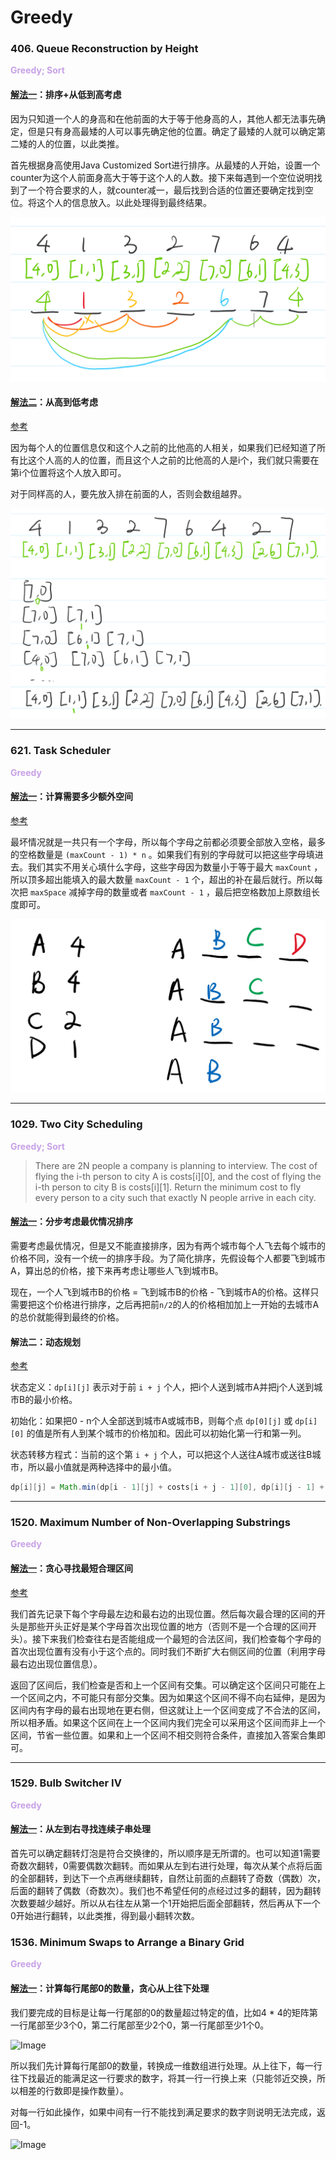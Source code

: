 # Greedy

### 406. Queue Reconstruction by Height
**<font color=#C8A1E6> Greedy; Sort </font>**

#### [解法一](406-Queue-Reconstruction-by-Height.java)：排序+从低到高考虑

因为只知道一个人的身高和在他前面的大于等于他身高的人，其他人都无法事先确定，但是只有身高最矮的人可以事先确定他的位置。确定了最矮的人就可以确定第二矮的人的位置，以此类推。

首先根据身高使用Java Customized Sort进行排序。从最矮的人开始，设置一个counter为这个人前面身高大于等于这个人的人数。接下来每遇到一个空位说明找到了一个符合要求的人，就counter减一，最后找到合适的位置还要确定找到空位。将这个人的信息放入。以此处理得到最终结果。

![图示](https://raw.githubusercontent.com/YuqiZ2020/PicBed/master/img/20200607203047.png)

#### [解法二](406-Queue-Reconstruction-by-Height-v2.java)：从高到低考虑

[参考](https://leetcode.com/problems/queue-reconstruction-by-height/discuss/89345/Easy-concept-with-PythonC%2B%2BJava-Solution)

因为每个人的位置信息仅和这个人之前的比他高的人相关，如果我们已经知道了所有比这个人高的人的位置，而且这个人之前的比他高的人是i个，我们就只需要在第i个位置将这个人放入即可。

对于同样高的人，要先放入排在前面的人，否则会数组越界。

![图示](https://raw.githubusercontent.com/YuqiZ2020/PicBed/master/img/20200607202733.png)

---

### 621. Task Scheduler
**<font color=#C8A1E6> Greedy </font>**

#### [解法一](621-Task-Scheduler.java)：计算需要多少额外空间

[参考](https://leetcode.com/problems/task-scheduler/discuss/760131/Java-Concise-Solution-Intuition-Explained-in-Detail)

最坏情况就是一共只有一个字母，所以每个字母之前都必须要全部放入空格，最多的空格数量是 ```(maxCount - 1) * n``` 。如果我们有别的字母就可以把这些字母填进去。我们其实不用关心填什么字母，这些字母因为数量小于等于最大 ```maxCount``` ，所以顶多超出能填入的最大数量 ```maxCount - 1``` 个，超出的补在最后就行。所以每次把 ```maxSpace``` 减掉字母的数量或者 ```maxCount - 1``` ，最后把空格数加上原数组长度即可。

![图示](https://raw.githubusercontent.com/YuqiZ2020/PicBed/master/img/20200728175139.png)

---

### 1029. Two City Scheduling
**<font color=#C8A1E6> Greedy; Sort </font>**

>There are 2N people a company is planning to interview. 
>The cost of flying the i-th person to city A is costs[i][0], and the cost of flying the i-th person to city B is costs[i][1]. Return the minimum cost to fly every person to a city such that exactly N people arrive in each city.

#### [解法一](1029-Two-City-Scheduling.java)：分步考虑最优情况排序

需要考虑最优情况，但是又不能直接排序，因为有两个城市每个人飞去每个城市的价格不同，没有一个统一的排序手段。为了简化排序，先假设每个人都要飞到城市A，算出总的价格，接下来再考虑让哪些人飞到城市B。

现在，一个人飞到城市B的价格 = 飞到城市B的价格 - 飞到城市A的价格。这样只需要把这个价格进行排序，之后再把前```n/2```的人的价格相加加上一开始的去城市A的总价就能得到最终的价格。

#### 解法二：动态规划

[参考](https://leetcode.com/problems/two-city-scheduling/discuss/278731/Java-DP-Easy-to-Understand)

状态定义：```dp[i][j]``` 表示对于前 ```i + j``` 个人，把i个人送到城市A并把j个人送到城市B的最小价格。

初始化：如果把0 - n个人全部送到城市A或城市B，则每个点 ```dp[0][j]``` 或 ```dp[i][0]``` 的值是所有人到某个城市的价格加和。因此可以初始化第一行和第一列。

状态转移方程式：当前的这个第 ```i + j``` 个人，可以把这个人送往A城市或送往B城市，所以最小值就是两种选择中的最小值。


```Java
dp[i][j] = Math.min(dp[i - 1][j] + costs[i + j - 1][0], dp[i][j - 1] + costs[i + j - 1][1]);
```


---


### 1520. Maximum Number of Non-Overlapping Substrings
**<font color=#C8A1E6> Greedy </font>**

#### [解法一](1520-Maximum-Number-of-Non-Overlapping-Substrings.java)：贪心寻找最短合理区间

[参考](https://leetcode.com/problems/maximum-number-of-non-overlapping-substrings/discuss/743223/C%2B%2BJava-Greedy-O(n))

我们首先记录下每个字母最左边和最右边的出现位置。然后每次最合理的区间的开头是那些开头正好是某个字母首次出现位置的地方（否则不是一个合理的区间开头）。接下来我们检查往右是否能组成一个最短的合法区间，我们检查每个字母的首次出现位置有没有小于这个点的。同时我们不断扩大右侧区间的位置（利用字母最右边出现位置信息）。

返回了区间后，我们检查是否和上一个区间有交集。可以确定这个区间只可能在上一个区间之内，不可能只有部分交集。因为如果这个区间不得不向右延伸，是因为区间内有字母的最右出现地在更右侧，但这就让上一个区间变成了不合法的区间，所以相矛盾。如果这个区间在上一个区间内我们完全可以采用这个区间而非上一个区间，节省一些位置。如果和上一个区间不相交则符合条件，直接加入答案合集即可。

---

### 1529. Bulb Switcher IV
**<font color=#C8A1E6> Greedy </font>**

#### [解法一](1529-Bulb-Switcher-IV.java)：从左到右寻找连续子串处理

首先可以确定翻转灯泡是符合交换律的，所以顺序是无所谓的。也可以知道1需要奇数次翻转，0需要偶数次翻转。而如果从左到右进行处理，每次从某个点将后面的全部翻转，到达下一个点再继续翻转，自然让前面的点翻转了奇数（偶数）次，后面的翻转了偶数（奇数次）。我们也不希望任何的点经过过多的翻转，因为翻转次数要越少越好。所以从右往左从第一个1开始把后面全部翻转，然后再从下一个0开始进行翻转，以此类推，得到最小翻转次数。

### 1536. Minimum Swaps to Arrange a Binary Grid
**<font color=#C8A1E6> Greedy </font>**

#### [解法一](1536-Minimum-Swaps-to-Arrange-a-Binary-Grid.java)：计算每行尾部0的数量，贪心从上往下处理

我们要完成的目标是让每一行尾部的0的数量超过特定的值，比如4 * 4的矩阵第一行尾部至少3个0，第二行尾部至少2个0，第一行尾部至少1个0。

![Image](https://assets.leetcode.com/users/images/7244744f-839b-4ae5-8ad3-88490b54a95d_1596378127.094143.png)

所以我们先计算每行尾部0的数量，转换成一维数组进行处理。从上往下，每一行往下找最近的能满足这一行要求的数字，将其一行一行换上来（只能邻近交换，所以相差的行数即是操作数量）。

对每一行如此操作，如果中间有一行不能找到满足要求的数字则说明无法完成，返回-1。 

![Image](https://assets.leetcode.com/users/images/ad36f0ca-0076-4900-a2fb-27ccf584e17e_1596378351.518053.png)